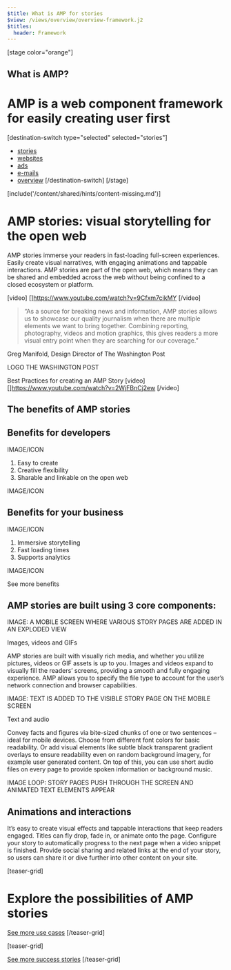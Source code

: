 ```yaml
---
$title: What is AMP for stories
$view: /views/overview/overview-framework.j2
$titles:
  header: Framework
---
```

[stage color="orange"]
## What is AMP?
# AMP is a web component framework for easily creating user first
[destination-switch type="selected" selected="stories"]
- [stories](/content/amp-dev/overview/framework/stories.md)
- [websites](/content/amp-dev/overview/framework/websites.md)
- [ads](/content/amp-dev/overview/framework/ads.md)
- [e-mails](/content/amp-dev/overview/framework/emails.md)
- [overview](/content/amp-dev/overview/framework/index.md)
[/destination-switch]
[/stage]

[include('/content/shared/hints/content-missing.md')]

# AMP stories: visual storytelling for the open web
AMP stories immerse your readers in fast-loading full-screen experiences. Easily create visual narratives, with engaging animations and tappable interactions. AMP stories are part of the open web, which means they can be shared and embedded across the web without being confined to a closed ecosystem or platform.

[video]
[]https://www.youtube.com/watch?v=9Cfxm7cikMY
[/video]

> “As a source for breaking news and information, AMP stories allows us to showcase our quality journalism when there are multiple elements we want to bring together. Combining reporting, photography, videos and motion graphics, this gives readers a more visual entry point when they are searching for our coverage.”

Greg Manifold, Design Director of The Washington Post

LOGO THE WASHINGTON POST

Best Practices for creating an AMP Story
[video]
[]https://www.youtube.com/watch?v=2WjFBnCj2ew
[/video]

## The benefits of AMP stories

## Benefits for developers
IMAGE/ICON

1. Easy to create
2. Creative flexibility
3. Sharable and linkable on the open web

IMAGE/ICON

## Benefits for your business

IMAGE/ICON

1. Immersive storytelling
2. Fast loading times
3. Supports analytics

IMAGE/ICON

See more benefits

## AMP stories are built using 3 core components:
IMAGE: A MOBILE SCREEN WHERE VARIOUS STORY PAGES ARE ADDED IN AN EXPLODED VIEW

Images, videos and GIFs

AMP stories are built with visually rich media, and whether you utilize pictures, videos or GIF assets is up to you.  Images and videos expand to visually fill the readers’ screens, providing a smooth and fully engaging experience. AMP allows you to specify the file type to account for the user’s network connection and browser capabilities.

IMAGE: TEXT IS ADDED TO THE VISIBLE STORY PAGE ON THE MOBILE SCREEN

Text and audio

Convey facts and figures via bite-sized chunks of one or two sentences – ideal for mobile devices. Choose from different font colors for basic readability. Or add visual elements like subtle black transparent gradient overlays to ensure readability even on random background imagery, for example user generated content. On top of this, you can use short audio files on every page to provide spoken information or background music.

IMAGE LOOP: STORY PAGES PUSH THROUGH THE SCREEN AND ANIMATED TEXT ELEMENTS APPEAR

## Animations and interactions

It’s easy to create visual effects and tappable interactions that keep readers engaged. Titles can fly  drop, fade in, or animate onto the page. Configure your story to automatically progress to the next page when a video snippet is finished. Provide social sharing and related links at the end of your story, so users can share it or dive further into other content on your site.

[teaser-grid]
# Explore the possibilities of AMP stories
[](content/shared/fill-ins/use-case.md)
[](content/shared/fill-ins/use-case.md)
[](content/shared/fill-ins/use-case.md)

[See more use cases](#)
[/teaser-grid]

[teaser-grid]
[](content/shared/fill-ins/success-story.md)
[](content/shared/fill-ins/success-story-2.md)
[](content/shared/fill-ins/success-story.md)

[See more success stories](#)
[/teaser-grid]
